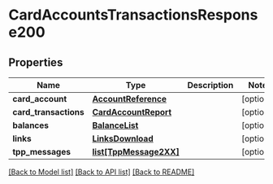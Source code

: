 # CardAccountsTransactionsResponse200

## Properties
Name | Type | Description | Notes
------------ | ------------- | ------------- | -------------
**card_account** | [**AccountReference**](AccountReference.md) |  | [optional] 
**card_transactions** | [**CardAccountReport**](CardAccountReport.md) |  | [optional] 
**balances** | [**BalanceList**](BalanceList.md) |  | [optional] 
**links** | [**LinksDownload**](LinksDownload.md) |  | [optional] 
**tpp_messages** | [**list[TppMessage2XX]**](TppMessage2XX.md) |  | [optional] 

[[Back to Model list]](../README.md#documentation-for-models) [[Back to API list]](../README.md#documentation-for-api-endpoints) [[Back to README]](../README.md)

